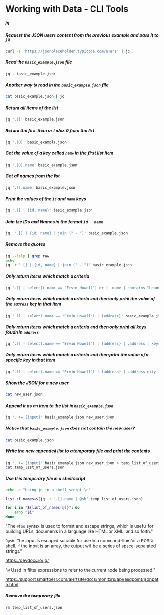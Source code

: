 # Working with Data - CLI Tools

##### jq

##### Request the JSON users content from the previous example and pass it to `jq`


```bash
curl -s 'https://jsonplaceholder.typicode.com/users' | jq .
```

##### Read the `basic_example.json` file


```bash
jq . basic_example.json
```

##### Another way to read in the `basic_example.json` file


```bash
cat basic_example.json | jq
```

##### Return all items of the list 


```bash
jq '.[]' basic_example.json
```

##### Return the first item or index 0 from the list


```bash
jq '.[0]' basic_example.json
```

##### Get the value of a key called `name` in the first list item


```bash
jq '.[0].name' basic_example.json
```

##### Get all names from the list


```bash
jq '.[].name' basic_example.json
```

##### Print the values of the `id` and `name` keys


```bash
jq '.[] | {id, name}' basic_example.json
```

##### Join the IDs and Names in the format `id - name`


```bash
jq  '.[] | {id, name} | join (" - ")' basic_example.json
```

##### Remove the quotes


```bash
jq --help | grep raw
echo
jq -r '.[] | {id, name} | join (" - ")' basic_example.json
```

##### Only return items which match a criteria


```bash
jq '.[] | select((.name == "Ervin Howell") or ( .name | contains("Leanne")))' basic_example.json
```

##### Only return items which match a criteria and then only print the value of the `address` key in that item


```bash
jq '.[] | select(.name == "Ervin Howell") | {address}' basic_example.json
```

##### Only return items which match a criteria and then only print all keys foudn in `address` 


```bash
jq '.[] | select(.name == "Ervin Howell") | {address} | .address | keys '  basic_example.json
```

##### Only return items which match a criteria and then print the value of a specific key in that item


```bash
jq '.[] | select(.name == "Ervin Howell") | {address} | .address.city ' basic_example.json
```

##### Show the JSON for a new user


```bash
cat new_user.json
```

##### Append it as an item to the list in `basic_example.json`


```bash
jq '. += [input]' basic_example.json new_user.json
```

##### Notice that `basic_example.json` does not contain the new user?


```bash
cat basic_example.json
```

##### Write the new appended list to a temporary file and print the contents


```bash
jq '. += [input]' basic_example.json new_user.json > temp_list_of_users.json
cat temp_list_of_users.json
```

##### Use this temporary file in a shell script


```bash
echo -e "Using jq in a shell script \n"

list_of_names=$(jq -r '.[].name | @sh' temp_list_of_users.json)

for i in "${list_of_names[@]}"; do
    echo "$i"
done

```

"The `@foo` syntax is used to format and escape strings, which is useful for building URLs, documents in a language like HTML or XML, and so forth."

"`@sh`:
The input is escaped suitable for use in a command-line for a POSIX shell. If the input is an array, the output will be a series of space-separated strings."

https://devdocs.io/jq/

"`@`	Used in filter expressions to refer to the current node being processed."

https://support.smartbear.com/alertsite/docs/monitors/api/endpoint/jsonpath.html


##### Remove the temporary file


```bash
rm temp_list_of_users.json
```
